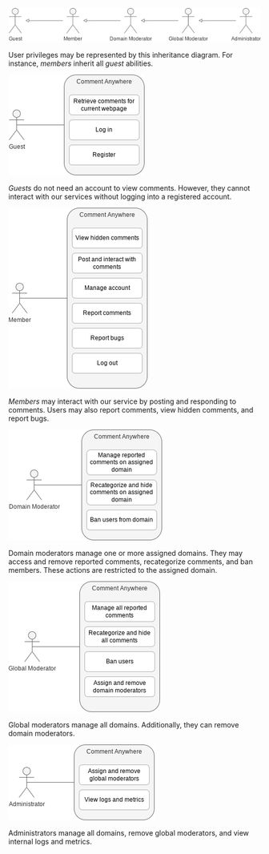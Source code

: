 ![Inheritance Diagram](inheritance_diagram.png)

User privileges may be represented by this inheritance diagram. For instance, *members* inherit all *guest* abilities.

![Guest Diagram](guest_diagram.png)

*Guests* do not need an account to view comments. However, they cannot interact with our services without logging into a registered account.

![Member Diagram](member_diagram.png)

*Members* may interact with our service by posting and responding to comments. Users may also report comments, view hidden comments, and report bugs.

![Domain Moderator Diagram](domain_mod_diagram.png)

Domain moderators manage one or more assigned domains. They may access and remove reported comments, recategorize comments, and ban members. These actions are restricted to the assigned domain.

![Global Moderator Diagram](global_mod_diagram.png)

Global moderators manage all domains. Additionally, they can remove domain moderators.

![Administrator Diagram](admin_diagram.png)

Administrators manage all domains, remove global moderators, and view internal logs and metrics.

